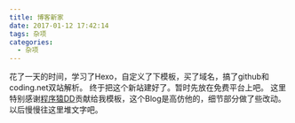```yaml
---
title: 博客新家
date: 2017-01-12 17:42:14
tags: 杂项
categories: 
  - 杂项
---
```

花了一天的时间，学习了Hexo，自定义了下模板，买了域名，搞了github和coding.net双站解析。
终于把这个新站建好了。暂时先放在免费平台上吧。
这里特别感谢[程序猿DD](http://blog.didispace.com/)贡献给我模板，这个Blog是高仿他的，细节部分做了些改动。以后慢慢往这里堆文字吧。
